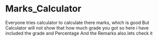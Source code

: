 # Marks_Calculator
Everyone tries calculator to calculate there marks, which is good But Calculator will not show that how much grade you got so here i have included the grade and Percentage And the Remarks also.lets check it 

